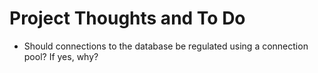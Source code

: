 # Project Thoughts and To Do

- Should connections to the database be regulated using a connection pool? If yes, why?